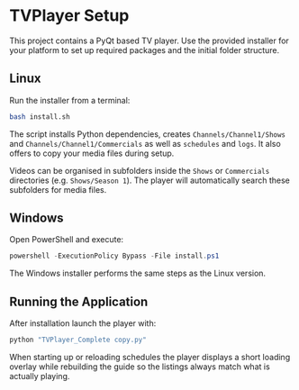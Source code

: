 # TVPlayer Setup

This project contains a PyQt based TV player. Use the provided installer for
your platform to set up required packages and the initial folder structure.

## Linux

Run the installer from a terminal:

```bash
bash install.sh
```

The script installs Python dependencies, creates `Channels/Channel1/Shows` and
`Channels/Channel1/Commercials` as well as `schedules` and `logs`.
It also offers to copy your media files during setup.

Videos can be organised in subfolders inside the `Shows` or `Commercials`
directories (e.g. `Shows/Season 1`). The player will automatically search these
subfolders for media files.

## Windows

Open PowerShell and execute:

```powershell
powershell -ExecutionPolicy Bypass -File install.ps1
```

The Windows installer performs the same steps as the Linux version.

## Running the Application

After installation launch the player with:

```bash
python "TVPlayer_Complete copy.py"
```

When starting up or reloading schedules the player displays a short loading
overlay while rebuilding the guide so the listings always match what is
actually playing.
